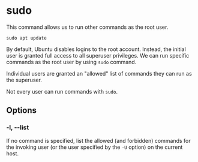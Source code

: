 # sudo

This command allows us to run other commands as the root user.

```shell
sudo apt update
```

By default, Ubuntu disables logins to the root account. Instead, the initial user is
granted full access to all superuser privileges. We can run specific commands as the
root user by using `sudo` command.

Individual users are granted an "allowed" list of commands they can run as the
superuser.

Not every user can run commands with `sudo`. 

## Options

### -l, --list

If no command is specified, list the allowed (and forbidden) commands for the invoking
user (or the user specified by the `-U` option) on the current host.
